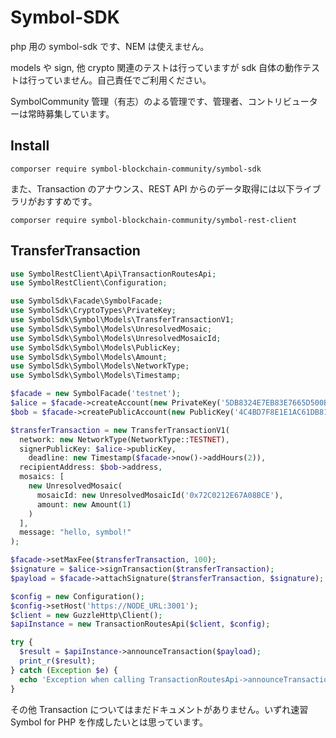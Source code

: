 # Symbol-SDK

php 用の symbol-sdk です、NEM は使えません。

models や sign, 他 crypto 関連のテストは行っていますが sdk 自体の動作テストは行っていません。自己責任でご利用ください。

SymbolCommunity 管理（有志）のよる管理です、管理者、コントリビューターは常時募集しています。

## Install

```
comporser require symbol-blockchain-community/symbol-sdk
```

また、Transaction のアナウンス、REST API からのデータ取得には以下ライブラリがおすすめです。

```
comporser require symbol-blockchain-community/symbol-rest-client
```

## TransferTransaction

```php
use SymbolRestClient\Api\TransactionRoutesApi;
use SymbolRestClient\Configuration;

use SymbolSdk\Facade\SymbolFacade;
use SymbolSdk\CryptoTypes\PrivateKey;
use SymbolSdk\Symbol\Models\TransferTransactionV1;
use SymbolSdk\Symbol\Models\UnresolvedMosaic;
use SymbolSdk\Symbol\Models\UnresolvedMosaicId;
use SymbolSdk\Symbol\Models\PublicKey;
use SymbolSdk\Symbol\Models\Amount;
use SymbolSdk\Symbol\Models\NetworkType;
use SymbolSdk\Symbol\Models\Timestamp;

$facade = new SymbolFacade('testnet');
$alice = $facade->createAccount(new PrivateKey('5DB8324E7EB83E7665D500B014283260EF312139034E86DFB7EE736503EA****'));
$bob = $facade->createPublicAccount(new PublicKey('4C4BD7F8E1E1AC61DB817089F9416A7EDC18339F06CDC851495B271533FAD13B'));

$transferTransaction = new TransferTransactionV1(
  network: new NetworkType(NetworkType::TESTNET),
  signerPublicKey: $alice->publicKey,
	deadline: new Timestamp($facade->now()->addHours(2)),
  recipientAddress: $bob->address,
  mosaics: [
    new UnresolvedMosaic(
      mosaicId: new UnresolvedMosaicId('0x72C0212E67A08BCE'),
      amount: new Amount(1)
    )
  ],
  message: "hello, symbol!"
);

$facade->setMaxFee($transferTransaction, 100);
$signature = $alice->signTransaction($transferTransaction);
$payload = $facade->attachSignature($transferTransaction, $signature);

$config = new Configuration();
$config->setHost('https://NODE_URL:3001');
$client = new GuzzleHttp\Client();
$apiInstance = new TransactionRoutesApi($client, $config);

try {
  $result = $apiInstance->announceTransaction($payload);
  print_r($result);
} catch (Exception $e) {
  echo 'Exception when calling TransactionRoutesApi->announceTransaction: ', $e->getMessage(), PHP_EOL;
}
```

その他 Transaction についてはまだドキュメントがありません。いずれ速習 Symbol for PHP を作成したいとは思っています。
